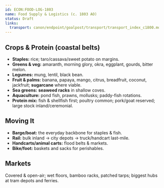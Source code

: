 ```yaml
---
id: ECON:FOOD-LOG-1803
name: Food Supply & Logistics (c. 1803 AO)
status: Draft
links:
  transport: canon/endpoint/goalpost/transport/transport_index_c1800.md
---
```


## Crops & Protein (coastal belts)
- **Staples:** rice; taro/cassava/sweet potato on margins.
- **Greens & veg:** amaranth, morning glory, okra, eggplant, gourds, bitter melon.
- **Legumes:** mung, lentil, black bean.
- **Fruit & palms:** banana, papaya, mango, citrus, breadfruit, coconut, jackfruit; **sugarcane** where viable.
- **Sea greens:** **seaweed racks** in shallow coves.
- **Aquaculture:** pond fish, prawns, mollusks; paddy-fish rotations.
- **Protein mix:** fish & shellfish first; poultry common; pork/goat reserved; large stock inland/ceremonial.

## Moving It
- **Barge/boat:** the everyday backbone for staples & fish.
- **Rail:** bulk inland → city depots → truck/handcart last-mile.
- **Handcarts/animal carts:** flood belts & markets.
- **Bike/foot:** baskets and sacks for perishables.

## Markets
Covered & open-air; wet floors, bamboo racks, patched tarps; biggest hubs at tram depots and ferries.
